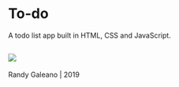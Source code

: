 # To-do

A todo list app built in HTML, CSS and JavaScript.

![](todo-demo.gif)
---
Randy Galeano | 2019
